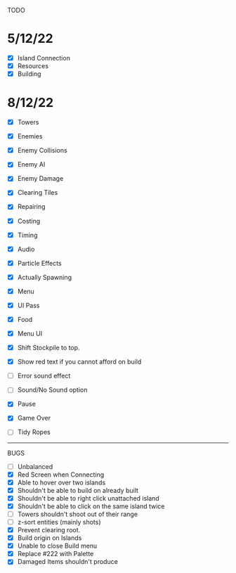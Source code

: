 TODO

5/12/22
===
* [x] Island Connection
* [x] Resources
* [x] Building

8/12/22
===

* [x] Towers
* [x] Enemies
* [x] Enemy Collisions

* [x] Enemy AI
* [x] Enemy Damage

* [x] Clearing Tiles
* [x] Repairing
* [x] Costing

* [x] Timing
* [x] Audio
* [x] Particle Effects

* [x] Actually Spawning

* [x] Menu
* [x] UI Pass

* [x] Food

* [x] Menu UI
* [x] Shift Stockpile to top.

* [x] Show red text if you cannot afford on build
* [ ] Error sound effect
* [ ] Sound/No Sound option
* [x] Pause
* [x] Game Over
* [ ] Tidy Ropes

---

BUGS
* [ ] Unbalanced
* [x] Red Screen when Connecting
* [x] Able to hover over two islands
* [x] Shouldn't be able to build on already built
* [x] Shouldn't be able to right click unattached island
* [x] Shouldn't be able to click on the same island twice
* [ ] Towers shouldn't shoot out of their range
* [ ] z-sort entities (mainly shots)
* [x] Prevent clearing root.
* [x] Build origin on Islands
* [x] Unable to close Build menu
* [x] Replace #222 with Palette
* [x] Damaged Items shouldn't produce